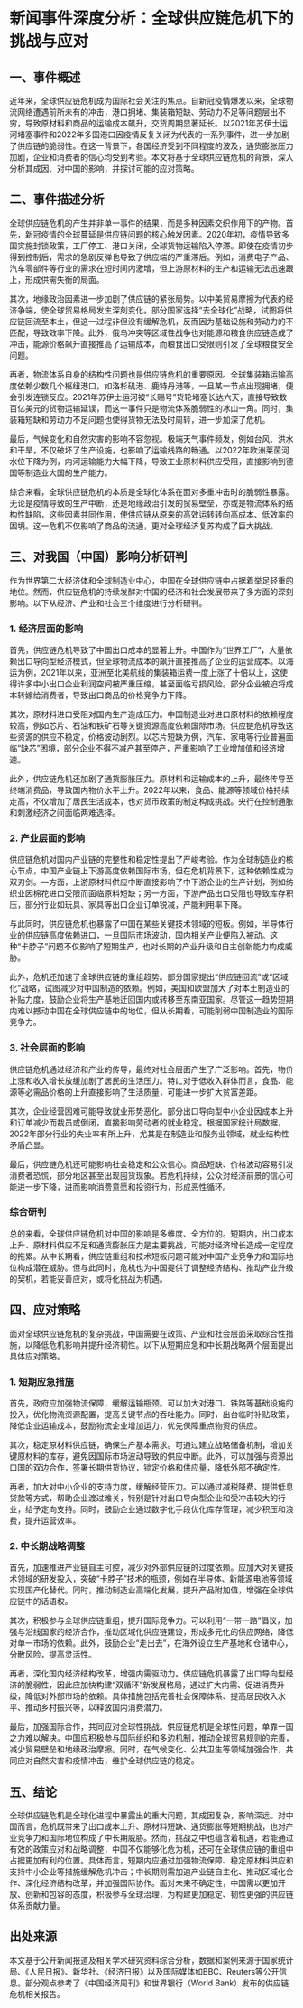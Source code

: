 # 新闻事件深度分析：全球供应链危机下的挑战与应对

## 一、事件概述

近年来，全球供应链危机成为国际社会关注的焦点。自新冠疫情爆发以来，全球物流网络遭遇前所未有的冲击，港口拥堵、集装箱短缺、劳动力不足等问题层出不穷，导致原材料和商品的运输成本飙升，交货周期显著延长。以2021年苏伊士运河堵塞事件和2022年多国港口因疫情反复关闭为代表的一系列事件，进一步加剧了供应链的脆弱性。在这一背景下，各国经济受到不同程度的波及，通货膨胀压力加剧，企业和消费者的信心均受到考验。本文将基于全球供应链危机的背景，深入分析其成因、对中国的影响，并探讨可能的应对策略。

## 二、事件描述分析

全球供应链危机的产生并非单一事件的结果，而是多种因素交织作用下的产物。首先，新冠疫情的全球蔓延是供应链问题的核心触发因素。2020年初，疫情导致多国实施封锁政策，工厂停工、港口关闭，全球货物运输陷入停滞。即使在疫情初步得到控制后，需求的急剧反弹也导致了供应端的严重滞后。例如，消费电子产品、汽车零部件等行业的需求在短时间内激增，但上游原材料的生产和运输无法迅速跟上，形成供需失衡的局面。

其次，地缘政治因素进一步加剧了供应链的紧张局势。以中美贸易摩擦为代表的经济争端，使全球贸易格局发生深刻变化。部分国家选择“去全球化”战略，试图将供应链回流至本土，但这一过程非但没有缓解危机，反而因为基础设施和劳动力的不匹配，导致效率下降。此外，俄乌冲突等区域性战争也对能源和粮食供应链造成了冲击，能源价格飙升直接推高了运输成本，而粮食出口受限则引发了全球粮食安全问题。

再者，物流体系自身的结构性问题也是供应链危机的重要原因。全球集装箱运输高度依赖少数几个枢纽港口，如洛杉矶港、鹿特丹港等，一旦某一节点出现拥堵，便会引发连锁反应。2021年苏伊士运河被“长赐号”货轮堵塞长达六天，直接导致数百亿美元的货物运输延误，而这一事件只是物流体系脆弱性的冰山一角。同时，集装箱短缺和劳动力不足问题也使得货物无法及时周转，进一步加深了危机。

最后，气候变化和自然灾害的影响不容忽视。极端天气事件频发，例如台风、洪水和干旱，不仅破坏了生产设施，也影响了运输线路的畅通。以2022年欧洲莱茵河水位下降为例，内河运输能力大幅下降，导致工业原材料供应受阻，直接影响到德国等制造业大国的生产能力。

综合来看，全球供应链危机的本质是全球化体系在面对多重冲击时的脆弱性暴露。无论是疫情导致的生产中断，还是地缘政治引发的贸易壁垒，亦或是物流体系的结构性缺陷，这些因素共同作用，使供应链从原来的高效运转转向高成本、低效率的困境。这一危机不仅影响了商品的流通，更对全球经济复苏构成了巨大挑战。

## 三、对我国（中国）影响分析研判

作为世界第二大经济体和全球制造业中心，中国在全球供应链中占据着举足轻重的地位。然而，供应链危机的持续发酵对中国的经济和社会发展带来了多方面的深刻影响。以下从经济、产业和社会三个维度进行分析研判。

### 1. 经济层面的影响

首先，供应链危机导致了中国出口成本的显著上升。中国作为“世界工厂”，大量依赖出口导向型经济模式，但全球物流成本的飙升直接推高了企业的运营成本。以海运为例，2021年以来，亚洲至北美航线的集装箱运费一度上涨了十倍以上，这使得许多中小出口企业利润空间被严重压缩，甚至面临亏损风险。部分企业被迫将成本转嫁给消费者，导致出口商品的价格竞争力下降。

其次，原材料进口受阻对国内生产造成压力。中国制造业对进口原材料的依赖程度较高，例如芯片、石油和铁矿石等关键资源高度依赖国际市场。供应链危机导致这些资源的供应不稳定，价格波动剧烈。以芯片短缺为例，汽车、家电等行业普遍面临“缺芯”困境，部分企业不得不减产甚至停产，严重影响了工业增加值和经济增速。

此外，供应链危机还加剧了通货膨胀压力。原材料和运输成本的上升，最终传导至终端消费品，导致国内物价水平上升。2022年以来，食品、能源等领域价格持续走高，不仅增加了居民生活成本，也对货币政策的制定构成挑战。央行在控制通胀和刺激经济之间面临两难选择。

### 2. 产业层面的影响

供应链危机对国内产业链的完整性和稳定性提出了严峻考验。作为全球制造业的核心节点，中国产业链上下游高度依赖国际市场，但在危机背景下，这种依赖性成为双刃剑。一方面，上游原材料供应中断直接影响了中下游企业的生产计划，例如纺织业因棉花进口受限而面临原料短缺；另一方面，下游产品出口受阻也导致库存积压，部分行业如玩具、家具等出口企业订单锐减，产能利用率下降。

与此同时，供应链危机也暴露了中国在某些关键技术领域的短板。例如，半导体行业的供应链高度依赖进口，一旦国际市场波动，国内相关产业便陷入被动。这种“卡脖子”问题不仅影响了短期生产，也对长期的产业升级和自主创新能力构成威胁。

此外，危机还加速了全球供应链的重组趋势。部分国家提出“供应链回流”或“区域化”战略，试图减少对中国制造的依赖。例如，美国和欧盟加大了对本土制造业的补贴力度，鼓励企业将生产基地迁回国内或转移至东南亚国家。尽管这一趋势短期内难以撼动中国在全球供应链中的地位，但从长期看，可能削弱中国制造业的国际竞争力。

### 3. 社会层面的影响

供应链危机通过经济和产业的传导，最终对社会层面产生了广泛影响。首先，物价上涨和收入增长放缓加剧了居民的生活压力。特に对于低收入群体而言，食品、能源等必需品价格的上升直接影响了生活质量，可能进一步扩大贫富差距。

其次，企业经营困难可能导致就业形势恶化。部分出口导向型中小企业因成本上升和订单减少而裁员或倒闭，直接影响劳动者的就业稳定。根据国家统计局数据，2022年部分行业的失业率有所上升，尤其是在制造业和服务业领域，就业结构性矛盾凸显。

最后，供应链危机还可能影响社会稳定和公众信心。商品短缺、价格波动容易引发消费者恐慌，部分地区甚至出现囤货现象。若危机持续，公众对经济前景的信心可能进一步下降，进而影响消费意愿和投资行为，形成恶性循环。

### 综合研判

总的来看，全球供应链危机对中国的影响是多维度、全方位的。短期内，出口成本上升、原材料供应不足和通货膨胀压力是主要挑战，可能对经济增长造成一定程度的拖累。从中长期看，供应链重组和技术短板问题可能对中国产业竞争力和国际地位构成潜在威胁。但与此同时，危机也为中国提供了调整经济结构、推动产业升级的契机，若能妥善应对，或将化挑战为机遇。

## 四、应对策略

面对全球供应链危机的复杂挑战，中国需要在政策、产业和社会层面采取综合性措施，以降低危机影响并提升经济韧性。以下从短期应急和中长期战略两个层面提出具体应对策略。

### 1. 短期应急措施

首先，政府应加强物流保障，缓解运输瓶颈。可以加大对港口、铁路等基础设施的投入，优化物流资源配置，提高关键节点的吞吐能力。同时，出台临时补贴政策，降低企业运输成本，鼓励物流企业增加运力，优先保障重点物资的供应。

其次，稳定原材料供应链，确保生产基本需求。可通过建立战略储备机制，增加关键原材料的库存，避免因国际市场波动导致的供应中断。此外，可以加强与资源出口国的双边合作，签署长期供货协议，锁定价格和供应量，降低外部不确定性。

再者，加大对中小企业的支持力度，缓解经营压力。可以通过减税降费、提供低息贷款等方式，帮助企业渡过难关，特别是针对出口导向型企业和受冲击较大的行业，给予定向支持。同时，鼓励企业通过数字化手段优化库存管理，减少积压和浪费，提升运营效率。

### 2. 中长期战略调整

首先，加速推进产业链自主可控，减少对外部供应链的过度依赖。应加大对关键技术领域的研发投入，突破“卡脖子”技术的瓶颈，例如在半导体、新能源电池等领域实现国产化替代。同时，推动制造业高端化发展，提升产品附加值，增强在全球供应链中的话语权。

其次，积极参与全球供应链重组，提升国际竞争力。可以利用“一带一路”倡议，加强与沿线国家的经济合作，推动区域化供应链建设，形成多元化的供应网络，降低对单一市场的依赖。此外，鼓励企业“走出去”，在海外设立生产基地和仓储中心，分散风险，提高灵活性。

再者，深化国内经济结构改革，增强内需驱动力。供应链危机暴露了出口导向型经济的脆弱性，因此应加快构建“双循环”新发展格局，通过扩大内需、促进消费升级，降低对外部市场的依赖。具体措施包括完善社会保障体系、提高居民收入水平、推动乡村振兴等，以释放国内消费潜力。

最后，加强国际合作，共同应对全球性挑战。供应链危机是全球性问题，单靠一国之力难以解决。中国应积极参与国际组织和多边机制，推动全球贸易规则的完善，减少贸易壁垒和地缘政治摩擦。同时，在气候变化、公共卫生等领域加强合作，共同应对自然灾害和疫情冲击，维护全球供应链的稳定。

## 五、结论

全球供应链危机是全球化进程中暴露出的重大问题，其成因复杂，影响深远。对中国而言，危机既带来了出口成本上升、原材料短缺、通货膨胀等短期挑战，也对产业竞争力和国际地位构成了中长期威胁。然而，挑战之中也蕴含着机遇，若能通过有效的政策应对和战略调整，中国不仅能够化危为机，还可在全球供应链的重组中占据更加有利的位置。具体而言，短期内应通过加强物流保障、稳定原材料供应和支持中小企业等措施缓解危机冲击；中长期则需加速产业链自主化、推动区域化合作、深化经济结构改革，并加强国际协作。面对未来不确定性，中国需以更加开放、创新和包容的态度，积极参与全球治理，为构建更加稳定、韧性更强的供应链体系贡献力量。

## 出处来源

本文基于公开新闻报道及相关学术研究资料综合分析，数据和案例来源于国家统计局、《人民日报》、新华社、《经济日报》以及国际媒体如BBC、Reuters等公开信息。部分观点参考了《中国经济周刊》和世界银行（World Bank）发布的供应链危机相关报告。